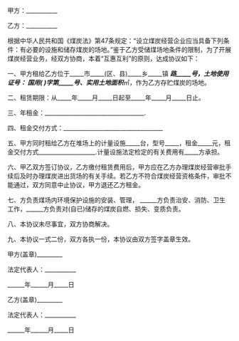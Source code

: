 
 


甲方：___________


乙方：___________


根据中华人民共和国《煤炭法》第47条规定：“设立煤炭经营企业应当具备下列条件：有必要的设施和储存煤炭的场地。”鉴于乙方受储煤场地条件的限制，为了开展煤炭经营业务，经双方协商，本着“互惠互利”的原则，达成协议如下：


一、甲方租给乙方位于_____市_____(区、县)_____乡_____镇 _____路_____号，土地使用证号： 国用( )字第_____号、实用土地面积_____㎡，作为乙方存贮煤炭的场地。


二、租赁期限：从_____年_____月_____日起至_____年_____月_____日止。


三、年租金：___________________________________.


四、租金交付方式：___________________________________


五、甲方同时租给乙方在堆场上的计量设施_____台，型号_____，租金_____元，租金交付方式____________________.计量设施法定检定的有关费用有_____方承担。


六、甲乙双方签订协议，乙方缴付租赁费用后，甲方应在乙方办理煤炭经营审批手续后及时办理煤炭进出货场的有关手续。若乙方不符合煤炭经营资格条件，审批不能通过，双方同意中止协议，甲方退还乙方租金。


七、方负责煤场内环境保护设施的安装、管理， ______方负责治安、消防、卫生工作，______方负责对(自已)储存的煤炭自燃、损失、变质负责。


八、本协议未尽事宜，双方协商解决。


九、本协议一式二份，双方各执一份，本协议由双方签字盖章生效。


甲方(盖章)_________


法定代表人：___________


______年______月_____日


乙方(盖章)_________


法定代表人：___________


______年______月_____日
 


 

 
 
 
 
 
  


  
 

  


  


  
 
 
 
 

